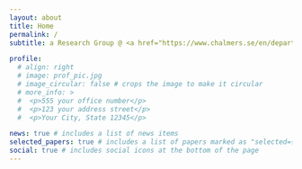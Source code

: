 ```yaml
---
layout: about
title: Home
permalink: /
subtitle: a Research Group @ <a href="https://www.chalmers.se/en/departments/cse/our-research/data-science-and-ai/"> Division of Data Science and AI </a>, <a href="https://www.chalmers.se"> Chalmers University of Technology in Gothenburg <i class="fa-solid fa-cloud-rain"></i><i class="fa-solid fa-rainbow"></i>, Sweden. </a>

profile:
  # align: right
  # image: prof_pic.jpg
  # image_circular: false # crops the image to make it circular
  # more_info: >
  #  <p>555 your office number</p>
  #  <p>123 your address street</p>
  #  <p>Your City, State 12345</p>

news: true # includes a list of news items
selected_papers: true # includes a list of papers marked as "selected={true}"
social: true # includes social icons at the bottom of the page
---
```

